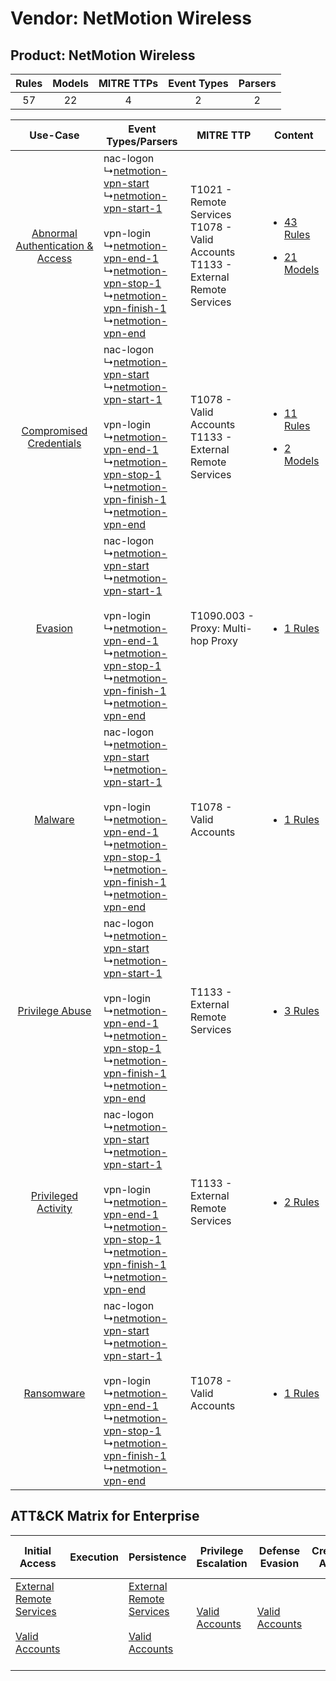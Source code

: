 Vendor: NetMotion Wireless
==========================
Product: NetMotion Wireless
---------------------------
| Rules | Models | MITRE TTPs | Event Types | Parsers |
|:-----:|:------:|:----------:|:-----------:|:-------:|
|  57   |   22   |     4      |      2      |    2    |

|    Use-Case    | Event Types/Parsers    | MITRE TTP    | Content    |
|:----:| ---- | ---- | ---- |
| [Abnormal Authentication & Access](../../../UseCases/uc_abnormal_authentication_&_access.md) |  nac-logon<br> ↳[netmotion-vpn-start](Ps/pC_netmotionvpnstart.md)<br> ↳[netmotion-vpn-start-1](Ps/pC_netmotionvpnstart1.md)<br><br> vpn-login<br> ↳[netmotion-vpn-end-1](Ps/pC_netmotionvpnend1.md)<br> ↳[netmotion-vpn-stop-1](Ps/pC_netmotionvpnstop1.md)<br> ↳[netmotion-vpn-finish-1](Ps/pC_netmotionvpnfinish1.md)<br> ↳[netmotion-vpn-end](Ps/pC_netmotionvpnend.md)<br> | T1021 - Remote Services<br>T1078 - Valid Accounts<br>T1133 - External Remote Services<br> | [<ul><li>43 Rules</li></ul><ul><li>21 Models</li></ul>](RM/r_m_netmotion_wireless_netmotion_wireless_Abnormal_Authentication_&_Access.md) |
|          [Compromised Credentials](../../../UseCases/uc_compromised_credentials.md)          |  nac-logon<br> ↳[netmotion-vpn-start](Ps/pC_netmotionvpnstart.md)<br> ↳[netmotion-vpn-start-1](Ps/pC_netmotionvpnstart1.md)<br><br> vpn-login<br> ↳[netmotion-vpn-end-1](Ps/pC_netmotionvpnend1.md)<br> ↳[netmotion-vpn-stop-1](Ps/pC_netmotionvpnstop1.md)<br> ↳[netmotion-vpn-finish-1](Ps/pC_netmotionvpnfinish1.md)<br> ↳[netmotion-vpn-end](Ps/pC_netmotionvpnend.md)<br> | T1078 - Valid Accounts<br>T1133 - External Remote Services<br>    | [<ul><li>11 Rules</li></ul><ul><li>2 Models</li></ul>](RM/r_m_netmotion_wireless_netmotion_wireless_Compromised_Credentials.md)    |
|    [Evasion](../../../UseCases/uc_evasion.md)    |  nac-logon<br> ↳[netmotion-vpn-start](Ps/pC_netmotionvpnstart.md)<br> ↳[netmotion-vpn-start-1](Ps/pC_netmotionvpnstart1.md)<br><br> vpn-login<br> ↳[netmotion-vpn-end-1](Ps/pC_netmotionvpnend1.md)<br> ↳[netmotion-vpn-stop-1](Ps/pC_netmotionvpnstop1.md)<br> ↳[netmotion-vpn-finish-1](Ps/pC_netmotionvpnfinish1.md)<br> ↳[netmotion-vpn-end](Ps/pC_netmotionvpnend.md)<br> | T1090.003 - Proxy: Multi-hop Proxy<br>    | [<ul><li>1 Rules</li></ul>](RM/r_m_netmotion_wireless_netmotion_wireless_Evasion.md)    |
|    [Malware](../../../UseCases/uc_malware.md)    |  nac-logon<br> ↳[netmotion-vpn-start](Ps/pC_netmotionvpnstart.md)<br> ↳[netmotion-vpn-start-1](Ps/pC_netmotionvpnstart1.md)<br><br> vpn-login<br> ↳[netmotion-vpn-end-1](Ps/pC_netmotionvpnend1.md)<br> ↳[netmotion-vpn-stop-1](Ps/pC_netmotionvpnstop1.md)<br> ↳[netmotion-vpn-finish-1](Ps/pC_netmotionvpnfinish1.md)<br> ↳[netmotion-vpn-end](Ps/pC_netmotionvpnend.md)<br> | T1078 - Valid Accounts<br>    | [<ul><li>1 Rules</li></ul>](RM/r_m_netmotion_wireless_netmotion_wireless_Malware.md)    |
|    [Privilege Abuse](../../../UseCases/uc_privilege_abuse.md)    |  nac-logon<br> ↳[netmotion-vpn-start](Ps/pC_netmotionvpnstart.md)<br> ↳[netmotion-vpn-start-1](Ps/pC_netmotionvpnstart1.md)<br><br> vpn-login<br> ↳[netmotion-vpn-end-1](Ps/pC_netmotionvpnend1.md)<br> ↳[netmotion-vpn-stop-1](Ps/pC_netmotionvpnstop1.md)<br> ↳[netmotion-vpn-finish-1](Ps/pC_netmotionvpnfinish1.md)<br> ↳[netmotion-vpn-end](Ps/pC_netmotionvpnend.md)<br> | T1133 - External Remote Services<br>    | [<ul><li>3 Rules</li></ul>](RM/r_m_netmotion_wireless_netmotion_wireless_Privilege_Abuse.md)    |
|    [Privileged Activity](../../../UseCases/uc_privileged_activity.md)    |  nac-logon<br> ↳[netmotion-vpn-start](Ps/pC_netmotionvpnstart.md)<br> ↳[netmotion-vpn-start-1](Ps/pC_netmotionvpnstart1.md)<br><br> vpn-login<br> ↳[netmotion-vpn-end-1](Ps/pC_netmotionvpnend1.md)<br> ↳[netmotion-vpn-stop-1](Ps/pC_netmotionvpnstop1.md)<br> ↳[netmotion-vpn-finish-1](Ps/pC_netmotionvpnfinish1.md)<br> ↳[netmotion-vpn-end](Ps/pC_netmotionvpnend.md)<br> | T1133 - External Remote Services<br>    | [<ul><li>2 Rules</li></ul>](RM/r_m_netmotion_wireless_netmotion_wireless_Privileged_Activity.md)    |
|    [Ransomware](../../../UseCases/uc_ransomware.md)    |  nac-logon<br> ↳[netmotion-vpn-start](Ps/pC_netmotionvpnstart.md)<br> ↳[netmotion-vpn-start-1](Ps/pC_netmotionvpnstart1.md)<br><br> vpn-login<br> ↳[netmotion-vpn-end-1](Ps/pC_netmotionvpnend1.md)<br> ↳[netmotion-vpn-stop-1](Ps/pC_netmotionvpnstop1.md)<br> ↳[netmotion-vpn-finish-1](Ps/pC_netmotionvpnfinish1.md)<br> ↳[netmotion-vpn-end](Ps/pC_netmotionvpnend.md)<br> | T1078 - Valid Accounts<br>    | [<ul><li>1 Rules</li></ul>](RM/r_m_netmotion_wireless_netmotion_wireless_Ransomware.md)    |

ATT&CK Matrix for Enterprise
----------------------------
| Initial Access                                                                                                                                   | Execution | Persistence                                                                                                                                      | Privilege Escalation                                                | Defense Evasion                                                     | Credential Access | Discovery | Lateral Movement                                                     | Collection | Command and Control                                                                                                                       | Exfiltration | Impact |
| ------------------------------------------------------------------------------------------------------------------------------------------------ | --------- | ------------------------------------------------------------------------------------------------------------------------------------------------ | ------------------------------------------------------------------- | ------------------------------------------------------------------- | ----------------- | --------- | -------------------------------------------------------------------- | ---------- | ----------------------------------------------------------------------------------------------------------------------------------------- | ------------ | ------ |
| [External Remote Services](https://attack.mitre.org/techniques/T1133)<br><br>[Valid Accounts](https://attack.mitre.org/techniques/T1078)<br><br> |           | [External Remote Services](https://attack.mitre.org/techniques/T1133)<br><br>[Valid Accounts](https://attack.mitre.org/techniques/T1078)<br><br> | [Valid Accounts](https://attack.mitre.org/techniques/T1078)<br><br> | [Valid Accounts](https://attack.mitre.org/techniques/T1078)<br><br> |                   |           | [Remote Services](https://attack.mitre.org/techniques/T1021)<br><br> |            | [Proxy: Multi-hop Proxy](https://attack.mitre.org/techniques/T1090/003)<br><br>[Proxy](https://attack.mitre.org/techniques/T1090)<br><br> |              |        |